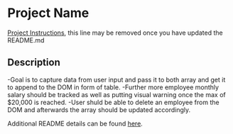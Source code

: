 # Project Name

[Project Instructions](./INSTRUCTIONS.md), this line may be removed once you have updated the README.md

## Description
-Goal is to capture data from user input and pass it to both array and get it to append to the DOM in form of table. 
-Further more employee monthly salary should be tracked as well as putting visual warning once the max of $20,000 is reached. 
-User shuld be able to delete an employee from the DOM and afterwards the array should be updated accordingly. 


Additional README details can be found [here](https://github.com/PrimeAcademy/readme-template/blob/master/README.md).
